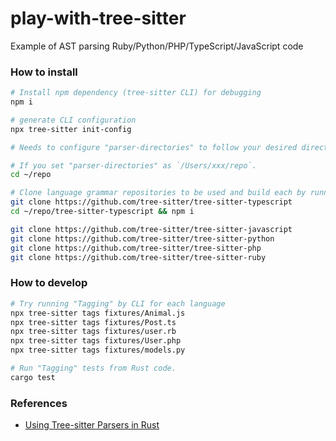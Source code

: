# play-with-tree-sitter
Example of AST parsing Ruby/Python/PHP/TypeScript/JavaScript code

### How to install

```bash
# Install npm dependency (tree-sitter CLI) for debugging
npm i

# generate CLI configuration
npx tree-sitter init-config

# Needs to configure "parser-directories" to follow your desired directory structure of grammar repo.

# If you set "parser-directories" as `/Users/xxx/repo`.
cd ~/repo

# Clone language grammar repositories to be used and build each by running "npm i".
git clone https://github.com/tree-sitter/tree-sitter-typescript
cd ~/repo/tree-sitter-typescript && npm i

git clone https://github.com/tree-sitter/tree-sitter-javascript
git clone https://github.com/tree-sitter/tree-sitter-python
git clone https://github.com/tree-sitter/tree-sitter-php
git clone https://github.com/tree-sitter/tree-sitter-ruby
```

### How to develop

```bash
# Try running "Tagging" by CLI for each language
npx tree-sitter tags fixtures/Animal.js
npx tree-sitter tags fixtures/Post.ts
npx tree-sitter tags fixtures/user.rb
npx tree-sitter tags fixtures/User.php
npx tree-sitter tags fixtures/models.py

# Run "Tagging" tests from Rust code.
cargo test
```

### References

- [Using Tree-sitter Parsers in Rust](https://rfdonnelly.github.io/posts/using-tree-sitter-parsers-in-rust/)